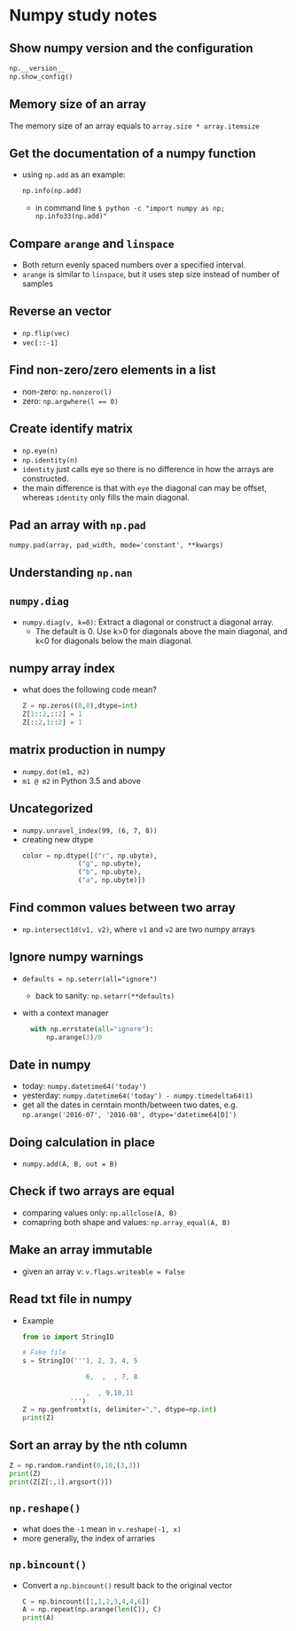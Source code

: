 # Numpy study notes

## Show numpy version and the configuration
```python
np.__version__
np.show_config()
```

## Memory size of an array
The memory size of an array equals to `array.size * array.itemsize`

## Get the documentation of a numpy function
- using `np.add` as an example:
    ```python
    np.info(np.add)
    ```
    - in command line `$ python -c "import numpy as np; np.info33(np.add)"`

## Compare `arange` and `linspace`
- Both return evenly spaced numbers over a specified interval.
- `arange` is similar to `linspace`, but it uses step size instead of number of samples

## Reverse an vector
- `np.flip(vec)`
- `vec[::-1]`

## Find non-zero/zero elements in a list
- non-zero: `np.nonzero(l)`
- zero: `np.argwhere(l == 0)`

## Create identify matrix
- `np.eye(n)`
- `np.identity(n)`
- `identity` just calls eye so there is no difference in how the arrays are constructed.
- the main difference is that with `eye` the diagonal can may be offset, whereas `identity` only fills the main diagonal.


## Pad an array with `np.pad`
`numpy.pad(array, pad_width, mode='constant', **kwargs)`

## Understanding `np.nan`

## `numpy.diag`
- `numpy.diag(v, k=0)`: Extract a diagonal or construct a diagonal array. 
  - The default is 0. Use k>0 for diagonals above the main diagonal, and k<0 for diagonals below the main diagonal.

## numpy array index
- what does the following code mean?
    ```python
    Z = np.zeros((8,8),dtype=int)
    Z[1::2,::2] = 1
    Z[::2,1::2] = 1
    ```

## matrix production in numpy
- `numpy.dot(m1, m2)`
- `m1 @ m2` in Python 3.5 and above


## Uncategorized
- `numpy.unravel_index(99, (6, 7, 8))`
- creating new dtype
    ```python
    color = np.dtype([("r", np.ubyte),
                  ("g", np.ubyte),
                  ("b", np.ubyte),
                  ("a", np.ubyte)])
    ```  

 ## Find common values between two array
 - `np.intersect1d(v1, v2)`, where `v1` and `v2` are two numpy arrays


## Ignore numpy warnings
- `defaults = np.seterr(all="ignore")`
  - back to sanity: `np.setarr(**defaults)`

- with a context manager
  ```python
    with np.errstate(all="ignore"):
        np.arange(3)/0
  ```

## Date in numpy
- today: `numpy.datetime64('today')`
- yesterday: `numpy.datetime64('today') - numpy.timedelta64(1)`
- get all the dates in cerntain month/between two dates, e.g. `np.arange('2016-07', '2016-08', dtype='datetime64[D]')`

## Doing calculation in place
- `numpy.add(A, B, out = B)`

## Check if two arrays are equal
- comparing values only: `np.allclose(A, B)`
- comapring both shape and values: `np.array_equal(A, B)`

## Make an array immutable
- given an array v: `v.flags.writeable = False`


## Read txt file in numpy
- Example
  ```python
  from io import StringIO

  # Fake file
  s = StringIO('''1, 2, 3, 4, 5

                  6,  ,  , 7, 8

                  ,  , 9,10,11
              ''')
  Z = np.genfromtxt(s, delimiter=",", dtype=np.int)
  print(Z)
  ```

## Sort an array by the nth column
  ```python
  Z = np.random.randint(0,10,(3,3))
  print(Z)
  print(Z[Z[:,1].argsort()])
  ```


## `np.reshape()`
- what does the `-1` mean in `v.reshape(-1, x)`
- more generally, the index of arraries

## `np.bincount()`
- Convert a `np.bincount()` result back to the original vector
  ```python
  C = np.bincount([1,1,2,3,4,4,6])
  A = np.repeat(np.arange(len(C)), C)
  print(A)
  ```
